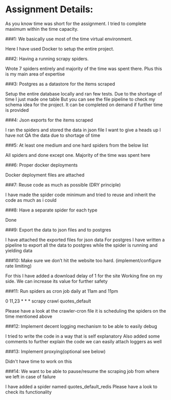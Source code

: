 # Assignment Details:

As you know time was short for the assignment.
I tried to complete maximum within the time capacity.

###1: We basically use most of the time virtual environment.

Here I have used Docker to setup the entire project.


###2: Having a running scrapy spiders.

Wrote 7 spiders entirely and majority of the time was spent there.
Plus this is my main area of expertise


###3: Postgres as a datastore for the items scraped

Setup the entire database locally and ran few tests.
Due to the shortage of time I just made one table
But you can see the file pipeline to check my schema idea
for the project.
It can be completed on demand if further time is provided


###4: Json exports for the items scraped

I ran the spiders and stored the data in json file
I want to give a heads up I have not QA the data due
to shortage of time


###5: At least one medium and one hard spiders from the below list

All spiders and done except one.
Majority of the time was spent here


###6: Proper docker deployments

Docker deployment files are attached


###7: Reuse code as much as possible (DRY principle)

I have made the spider code minimum and tried to reuse and
inherit the code as much as i could


###8: Have a separate spider for each type

Done


###9: Export the data to json files and to postgres

I have attached the exported files for json data
For postgres I have written a pipeline to export all 
the data to postgres while the spider is running
and yielding data


###10: Make sure we don’t hit the website too hard. (implement/configure rate limiting)

For this I have added a download delay of 1 for the site
Working fine on my side. We can increase its value for further safety 


###11: Run spiders as cron job daily at 11am and 11pm

0 11,23 * * * scrapy crawl quotes_default

Please have a look at the crawler-cron file
it is scheduling the spiders on the time mentioned above


###12: Implement decent logging mechanism to be able to easily debug

I tried to write the code in a way that is self explanatory
Also added some comments to further explain the code 
we can easily attach loggers as well


###13: Implement proxying(optional see below)

Didn't have time to work on this


###14: We want to be able to pause/resume the scraping job from where we left in case
of failure

 I have added a spider named quotes_default_redis
 Please have a look to check its functionality

 